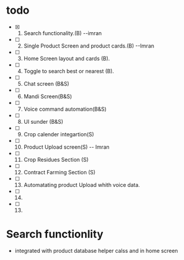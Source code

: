 # todo

* [x] 1.  Search functionality.(B) --imran
* [ ] 2.  Single Product Screen and product cards.(B) --Imran
* [ ] 3.  Home Screen layout and cards (B).
* [ ] 4.  Toggle to search best or nearest (B).
* [ ] 5.  Chat screen (B&S)
* [ ] 6.  Mandi Screen(B&S)
* [ ] 7.  Voice command automation(B&S)
* [ ] 8.  UI sunder (B&S)
* [ ] 9.  Crop calender integartion(S)
* [ ] 10. Product Upload screen(S) -- Imran
* [ ] 11. Crop Residues Section (S)
* [ ] 12. Contract Farming Section (S)
* [ ] 13. Automatating product Upload whith voice data.
* [ ] 14.  
* [ ] 13. 


# Search functionlity
- integrated with product database helper calss and in home screen


